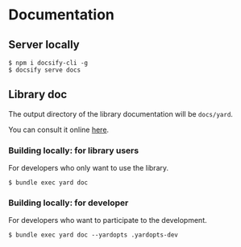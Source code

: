 # Documentation 

## Server locally

```
$ npm i docsify-cli -g
$ docsify serve docs
```

## Library doc

The output directory of the library documentation will be `docs/yard`.

You can consult it online [here](https://noraj.github.io/ctf-party/yard/).

### Building locally: for library users

For developers who only want to use the library.

```
$ bundle exec yard doc
```

### Building locally: for developer

For developers who want to participate to the development.

```
$ bundle exec yard doc --yardopts .yardopts-dev
```
